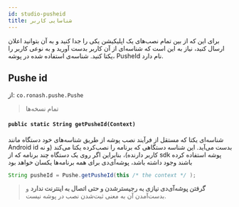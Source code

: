 ```yaml
---
id: studio-pusheid
title: شناسایی کاربر
---
```


برای این که از بین تمام نصب‌های یک اپلیکیشن یکی را جدا کنید و به آن بتوانید اعلان ارسال کنید، نیاز به این است که شناسه‌ای از آن کاربر بدست آورید و به‌ نوعی کاربر را یکتا کنید. شناسه‌ی استفاده شده در پوشه، PusheId نام‌ دارد.

## Pushe id
از: `co.ronash.pushe.Pushe`
> تمام نسخه‌ها

<div dir='ltr'>

#### `public static String getPusheId(Context)`

</div>

شناسه‌ای یکتا که مستقل از فرآیند نصب پوشه از طریق شناسه‌های خود دستگاه مانند Android id بدست می‌آید.
این شناسه دستگاهی که برنامه را نصب‌کرده یکتا می‌کند (و نه کاربر دارنده)، بنابراین اگر روی یک دستگاه چند برنامه که از sdk پوشه استفاده کرده باشند وجود داشته باشد، پوشه‌آی‌دی برای همه برنامه‌ها یکسان خواهد بود

```java
String pusheId = Pushe.getPusheId(this /* the context */ );
```

> **گرفتن پوشه‌آی‌دی نیازی به رجیسترشدن و حتی اتصال به اینترنت ندارد** و بدست‌آمدن آن به معنی ثبت‌شدن نصب در پوشه نیست.


